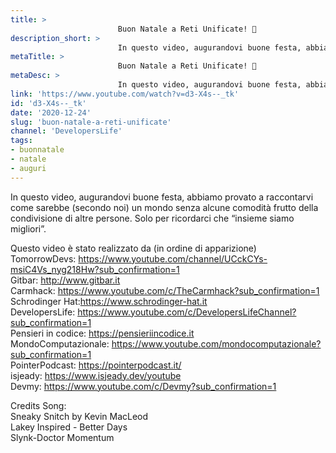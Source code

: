 ```yaml
---
title: > 
                        Buon Natale a Reti Unificate! 🤶
description_short: > 
                        In questo video, augurandovi buone festa, abbiamo provato a raccontarvi come sarebbe (secondo noi) un mondo senza alcune ...
metaTitle: > 
                        Buon Natale a Reti Unificate! 🤶
metaDesc: > 
                        In questo video, augurandovi buone festa, abbiamo provato a raccontarvi come sarebbe (secondo noi) un mondo senza alcune ...
link: 'https://www.youtube.com/watch?v=d3-X4s--_tk'
id: 'd3-X4s--_tk'
date: '2020-12-24'
slug: 'buon-natale-a-reti-unificate'
channel: 'DevelopersLife'
tags: 
- buonnatale
- natale
- auguri
---
```

In questo video, augurandovi buone festa, abbiamo provato a raccontarvi come sarebbe (secondo noi) un mondo senza alcune comodità frutto della condivisione di altre persone. Solo per ricordarci che “insieme siamo migliori”.  
  
Questo video è stato realizzato da (in ordine di apparizione)  
TomorrowDevs: https://www.youtube.com/channel/UCckCYs-msiC4Vs_nyg218Hw?sub_confirmation=1  
Gitbar: http://www.gitbar.it  
Carmhack: https://www.youtube.com/c/TheCarmhack?sub_confirmation=1  
Schrodinger Hat:https://www.schrodinger-hat.it  
DevelopersLife: https://www.youtube.com/c/DevelopersLifeChannel?sub_confirmation=1  
Pensieri in codice: https://pensieriincodice.it  
MondoComputazionale: https://www.youtube.com/mondocomputazionale?sub_confirmation=1  
PointerPodcast: https://pointerpodcast.it/  
isjeady: https://www.isjeady.dev/youtube  
Devmy: https://www.youtube.com/c/Devmy?sub_confirmation=1  
  
  
Credits Song:  
Sneaky Snitch by Kevin MacLeod  
Lakey Inspired - Better Days  
Slynk-Doctor Momentum